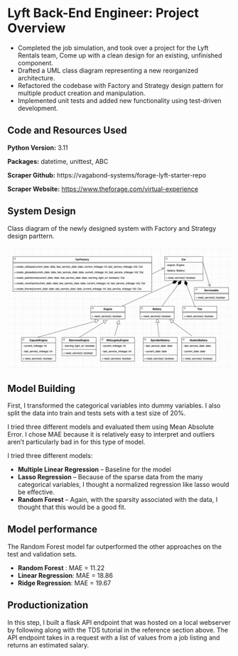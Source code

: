 # Lyft Back-End Engineer: Project Overview 
* Completed the job simulation, and took over a project for the Lyft Rentals team, Come up with a clean design for an existing, unfinished component.
* Drafted a UML class diagram representing a new reorganized architecture.
* Refactored the codebase with Factory and Strategy design pattern for multiple product creation and manipulation.
* Implemented unit tests and added new functionality using test-driven development.

## Code and Resources Used 

**Python Version:** 3.11  

**Packages:** datetime, unittest, ABC

**Scraper Github:** https://vagabond-systems/forage-lyft-starter-repo 

**Scraper Website:** https://www.theforage.com/virtual-experience

## System Design
Class diagram of the newly designed system with Factory and Strategy design parttern.

![alt text](https://github.com/onmoonno/forage-lyft-starter-repo/blob/main/Class%20Diagram.png)

## Model Building 

First, I transformed the categorical variables into dummy variables. I also split the data into train and tests sets with a test size of 20%.   

I tried three different models and evaluated them using Mean Absolute Error. I chose MAE because it is relatively easy to interpret and outliers aren’t particularly bad in for this type of model.   

I tried three different models:
*	**Multiple Linear Regression** – Baseline for the model
*	**Lasso Regression** – Because of the sparse data from the many categorical variables, I thought a normalized regression like lasso would be effective.
*	**Random Forest** – Again, with the sparsity associated with the data, I thought that this would be a good fit. 

## Model performance
The Random Forest model far outperformed the other approaches on the test and validation sets. 
*	**Random Forest** : MAE = 11.22
*	**Linear Regression**: MAE = 18.86
*	**Ridge Regression**: MAE = 19.67

## Productionization 
In this step, I built a flask API endpoint that was hosted on a local webserver by following along with the TDS tutorial in the reference section above. The API endpoint takes in a request with a list of values from a job listing and returns an estimated salary. 
